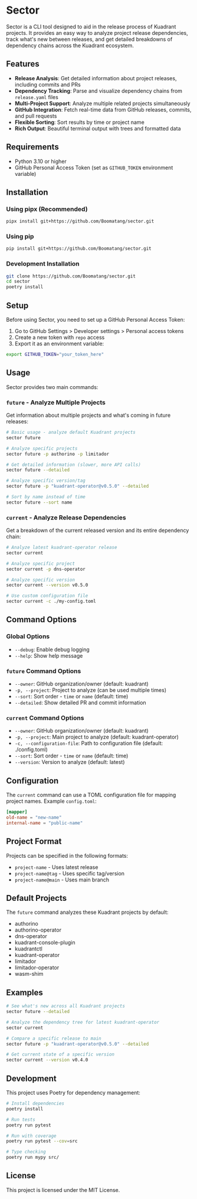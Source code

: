 # Sector

Sector is a CLI tool designed to aid in the release process of Kuadrant projects. It provides an easy way to analyze project release dependencies, track what's new between releases, and get detailed breakdowns of dependency chains across the Kuadrant ecosystem.

## Features

- **Release Analysis**: Get detailed information about project releases, including commits and PRs
- **Dependency Tracking**: Parse and visualize dependency chains from `release.yaml` files
- **Multi-Project Support**: Analyze multiple related projects simultaneously
- **GitHub Integration**: Fetch real-time data from GitHub releases, commits, and pull requests
- **Flexible Sorting**: Sort results by time or project name
- **Rich Output**: Beautiful terminal output with trees and formatted data

## Requirements

- Python 3.10 or higher
- GitHub Personal Access Token (set as `GITHUB_TOKEN` environment variable)

## Installation

### Using pipx (Recommended)

```sh
pipx install git+https://github.com/Boomatang/sector.git
```

### Using pip

```sh
pip install git+https://github.com/Boomatang/sector.git
```

### Development Installation

```sh
git clone https://github.com/Boomatang/sector.git
cd sector
poetry install
```

## Setup

Before using Sector, you need to set up a GitHub Personal Access Token:

1. Go to GitHub Settings > Developer settings > Personal access tokens
2. Create a new token with `repo` access
3. Export it as an environment variable:

```sh
export GITHUB_TOKEN="your_token_here"
```

## Usage

Sector provides two main commands:

### `future` - Analyze Multiple Projects

Get information about multiple projects and what's coming in future releases:

```sh
# Basic usage - analyze default Kuadrant projects
sector future

# Analyze specific projects
sector future -p authorino -p limitador

# Get detailed information (slower, more API calls)
sector future --detailed

# Analyze specific version/tag
sector future -p "kuadrant-operator@v0.5.0" --detailed

# Sort by name instead of time
sector future --sort name
```

### `current` - Analyze Release Dependencies

Get a breakdown of the current released version and its entire dependency chain:

```sh
# Analyze latest kuadrant-operator release
sector current

# Analyze specific project
sector current -p dns-operator

# Analyze specific version
sector current --version v0.5.0

# Use custom configuration file
sector current -c ./my-config.toml
```

## Command Options

### Global Options

- `--debug`: Enable debug logging
- `--help`: Show help message

### `future` Command Options

- `--owner`: GitHub organization/owner (default: kuadrant)
- `-p, --project`: Project to analyze (can be used multiple times)
- `--sort`: Sort order - `time` or `name` (default: time)
- `--detailed`: Show detailed PR and commit information

### `current` Command Options

- `--owner`: GitHub organization/owner (default: kuadrant)
- `-p, --project`: Main project to analyze (default: kuadrant-operator)
- `-c, --configuration-file`: Path to configuration file (default: ./config.toml)
- `--sort`: Sort order - `time` or `name` (default: time)  
- `--version`: Version to analyze (default: latest)

## Configuration

The `current` command can use a TOML configuration file for mapping project names. Example `config.toml`:

```toml
[mapper]
old-name = "new-name"
internal-name = "public-name"
```

## Project Format

Projects can be specified in the following formats:
- `project-name` - Uses latest release
- `project-name@tag` - Uses specific tag/version
- `project-name@main` - Uses main branch

## Default Projects

The `future` command analyzes these Kuadrant projects by default:
- authorino
- authorino-operator  
- dns-operator
- kuadrant-console-plugin
- kuadrantctl
- kuadrant-operator
- limitador
- limitador-operator
- wasm-shim

## Examples

```sh
# See what's new across all Kuadrant projects
sector future --detailed

# Analyze the dependency tree for latest kuadrant-operator
sector current

# Compare a specific release to main
sector future -p "kuadrant-operator@v0.5.0" --detailed

# Get current state of a specific version
sector current --version v0.4.0
```

## Development

This project uses Poetry for dependency management:

```sh
# Install dependencies
poetry install

# Run tests
poetry run pytest

# Run with coverage
poetry run pytest --cov=src

# Type checking
poetry run mypy src/
```

## License

This project is licensed under the MIT License.
